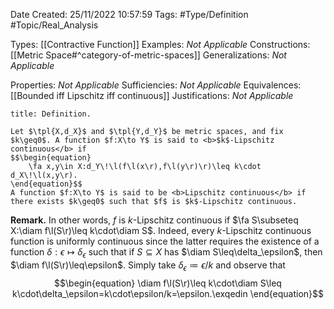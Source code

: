 <div class="topSpace"></div>

Date Created: 25/11/2022 10:57:59
Tags: #Type/Definition #Topic/Real_Analysis

Types: [[Contractive Function]]
Examples: <i>Not Applicable</i>
Constructions: [[Metric Space#^category-of-metric-spaces]]
Generalizations: <i>Not Applicable</i>

Properties: <i>Not Applicable</i>
Sufficiencies: <i>Not Applicable</i>
Equivalences: [[Bounded iff Lipschitz iff continuous]]
Justifications: <i>Not Applicable</i>

``` ad-Definition
title: Definition.

Let $\tpl{X,d_X}$ and $\tpl{Y,d_Y}$ be metric spaces, and fix $k\geq0$. A function $f:X\to Y$ is said to <b>$k$-Lipschitz continuous</b> if
$$\begin{equation}
    \fa x,y\in X:d_Y\!\l(f\l(x\r),f\l(y\r)\r)\leq k\cdot d_X\!\l(x,y\r).
\end{equation}$$
A function $f:X\to Y$ is said to be <b>Lipschitz continuous</b> if there exists $k\geq0$ such that $f$ is $k$-Lipschitz continuous.

```

<b>Remark.</b> In other words, $f$ is $k$-Lipschitz continuous if $\fa S\subseteq X:\diam f\l(S\r)\leq k\cdot\diam S$. Indeed, every $k$-Lipschitz continuous function is uniformly continuous since the latter requires the existence of a function $\delta:\epsilon\mapsto\delta_\epsilon$ such that if $S\subseteq X$ has $\diam S\leq\delta_\epsilon$, then $\diam f\l(S\r)\leq\epsilon$. Simply take $\delta_\epsilon\coloneqq\epsilon/k$ and observe that
$$\begin{equation}
    \diam f\l(S\r)\leq k\cdot\diam S\leq k\cdot\delta_\epsilon=k\cdot\epsilon/k=\epsilon.\exqedin
\end{equation}$$
